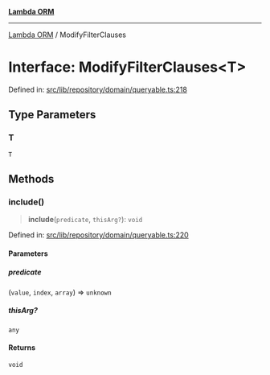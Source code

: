 [**Lambda ORM**](../README.md)

***

[Lambda ORM](../README.md) / ModifyFilterClauses

# Interface: ModifyFilterClauses\<T\>

Defined in: [src/lib/repository/domain/queryable.ts:218](https://github.com/lambda-orm/lambdaorm-base/blob/54d568062b637a6aed5442a048b140146d1f573b/src/lib/repository/domain/queryable.ts#L218)

## Type Parameters

### T

`T`

## Methods

### include()

> **include**(`predicate`, `thisArg?`): `void`

Defined in: [src/lib/repository/domain/queryable.ts:220](https://github.com/lambda-orm/lambdaorm-base/blob/54d568062b637a6aed5442a048b140146d1f573b/src/lib/repository/domain/queryable.ts#L220)

#### Parameters

##### predicate

(`value`, `index`, `array`) => `unknown`

##### thisArg?

`any`

#### Returns

`void`
